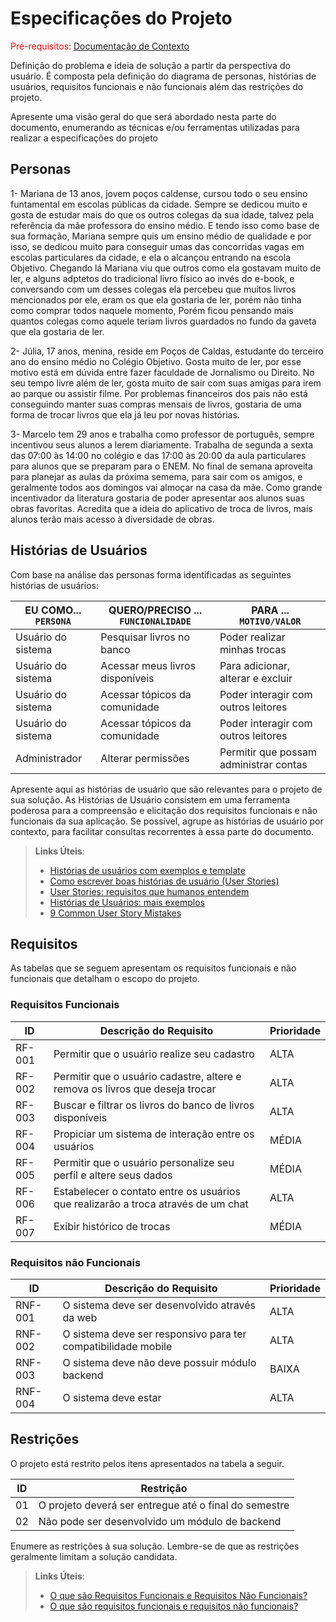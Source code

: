 # Especificações do Projeto

<span style="color:red">Pré-requisitos: <a href="1-Documentação de Contexto.md"> Documentação de Contexto</a></span>

Definição do problema e ideia de solução a partir da perspectiva do usuário. É composta pela definição do  diagrama de personas, histórias de usuários, requisitos funcionais e não funcionais além das restrições do projeto.

Apresente uma visão geral do que será abordado nesta parte do documento, enumerando as técnicas e/ou ferramentas utilizadas para realizar a especificações do projeto

## Personas

1- Mariana de 13 anos, jovem poços caldense, cursou todo o seu ensino funtamental em escolas públicas da cidade.
Sempre se dedicou muito e gosta de estudar mais do que os outros colegas da sua idade, talvez pela referência da mãe professora do ensino médio. 
E tendo isso como base de sua formação, Mariana sempre quis um ensino médio de qualidade e por isso, se dedicou muito para
conseguir umas das concorridas vagas em escolas particulares da cidade, e ela o alcançou entrando na escola Objetivo.
Chegando lá Mariana viu que outros como ela gostavam muito de ler, e alguns adptetos do tradicional livro físico ao invés do e-book, e conversando com um desses colegas ela percebeu que muitos livros mencionados por ele, eram os que ela gostaria de ler, porém não tinha como comprar todos naquele momento, Porém ficou pensando mais quantos colegas como aquele teriam livros guardados no fundo da gaveta que ela gostaria de ler.

2- Júlia, 17 anos, menina, reside em Poços de Caldas, estudante do terceiro ano do ensino médio no Colégio Objetivo. Gosta muito de ler, por esse motivo está em dúvida entre fazer faculdade de Jornalismo ou Direito. No seu tempo livre além de ler, gosta muito de sair com suas amigas para irem ao parque ou assistir filme. Por problemas financeiros dos pais não está conseguindo manter suas compras mensais de livros, gostaria de uma forma de trocar livros que ela já leu por novas histórias.

3- Marcelo tem 29 anos e trabalha como professor de português, sempre incentivou seus alunos a lerem diariamente. Trabalha de segunda a sexta das 07:00 às 14:00 no colégio e das 17:00 às 20:00 da aula particulares para alunos que se preparam para o ENEM. No final de semana aproveita para planejar as aulas da próxima semema, para sair com os amigos, e geralmente todos aos domingos vai almoçar na casa da mãe. Como grande incentivador  da literatura gostaria de poder apresentar aos alunos suas obras favoritas. Acredita que a ideia do aplicativo de troca de livros, mais alunos terão  mais acesso à diversidade de obras.


## Histórias de Usuários

Com base na análise das personas forma identificadas as seguintes histórias de usuários:

|EU COMO... `PERSONA`| QUERO/PRECISO ... `FUNCIONALIDADE` |PARA ... `MOTIVO/VALOR`                 |
|--------------------|------------------------------------|----------------------------------------|
|Usuário do sistema  | Pesquisar livros no banco          | Poder realizar minhas trocas           |
|Usuário do sistema  | Acessar meus livros disponíveis    | Para adicionar, alterar e excluir      |
|Usuário do sistema  | Acessar tópicos da comunidade      | Poder interagir com outros leitores    |
|Usuário do sistema  | Acessar tópicos da comunidade      | Poder interagir com outros leitores    |
|Administrador       | Alterar permissões                 | Permitir que possam administrar contas |

Apresente aqui as histórias de usuário que são relevantes para o projeto de sua solução. As Histórias de Usuário consistem em uma ferramenta poderosa para a compreensão e elicitação dos requisitos funcionais e não funcionais da sua aplicação. Se possível, agrupe as histórias de usuário por contexto, para facilitar consultas recorrentes à essa parte do documento.

> **Links Úteis**:
> - [Histórias de usuários com exemplos e template](https://www.atlassian.com/br/agile/project-management/user-stories)
> - [Como escrever boas histórias de usuário (User Stories)](https://medium.com/vertice/como-escrever-boas-users-stories-hist%C3%B3rias-de-usu%C3%A1rios-b29c75043fac)
> - [User Stories: requisitos que humanos entendem](https://www.luiztools.com.br/post/user-stories-descricao-de-requisitos-que-humanos-entendem/)
> - [Histórias de Usuários: mais exemplos](https://www.reqview.com/doc/user-stories-example.html)
> - [9 Common User Story Mistakes](https://airfocus.com/blog/user-story-mistakes/)

## Requisitos

As tabelas que se seguem apresentam os requisitos funcionais e não funcionais que detalham o escopo do projeto.

### Requisitos Funcionais

|ID    | Descrição do Requisito  | Prioridade |
|------|-----------------------------------------|----|
|RF-001| Permitir que o usuário realize seu cadastro | ALTA | 
|RF-002| Permitir que o usuário cadastre, altere e remova os livros que deseja trocar   | ALTA |
|RF-003| Buscar e filtrar os livros do banco de livros disponíveis   | ALTA |
|RF-004| Propiciar um sistema de interação entre os usuários   | MÉDIA |
|RF-005| Permitir que o usuário personalize seu perfil e altere seus dados   | MÉDIA |
|RF-006| Estabelecer o contato entre os usuários que realizarão a troca através de um chat   | ALTA |
|RF-007| Exibir histórico de trocas   | MÉDIA |

### Requisitos não Funcionais

|ID     | Descrição do Requisito  |Prioridade |
|-------|-------------------------|----|
|RNF-001| O sistema deve ser desenvolvido através da web | ALTA | 
|RNF-002| O sistema deve ser responsivo para ter compatibilidade mobile |  ALTA | 
|RNF-003| O sistema deve não deve possuir módulo backend |  BAIXA | 
|RNF-004| O sistema deve estar  |  ALTA | 


## Restrições

O projeto está restrito pelos itens apresentados na tabela a seguir.

|ID| Restrição                                             |
|--|-------------------------------------------------------|
|01| O projeto deverá ser entregue até o final do semestre |
|02| Não pode ser desenvolvido um módulo de backend        |


Enumere as restrições à sua solução. Lembre-se de que as restrições geralmente limitam a solução candidata.

> **Links Úteis**:
> - [O que são Requisitos Funcionais e Requisitos Não Funcionais?](https://codificar.com.br/requisitos-funcionais-nao-funcionais/)
> - [O que são requisitos funcionais e requisitos não funcionais?](https://analisederequisitos.com.br/requisitos-funcionais-e-requisitos-nao-funcionais-o-que-sao/)
